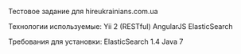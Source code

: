 Тестовое задание для hireukrainians.com.ua

Технологии используемые:
Yii 2 (RESTful)
AngularJS
ElasticSearch

Требования для установки:
ElasticSearch 1.4
Java 7